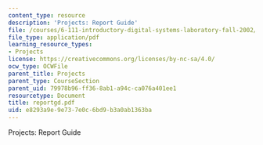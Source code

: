 ```yaml
---
content_type: resource
description: 'Projects: Report Guide'
file: /courses/6-111-introductory-digital-systems-laboratory-fall-2002/e8293a9e9e737e0c6bd9b3a0ab1363ba_reportgd.pdf
file_type: application/pdf
learning_resource_types:
- Projects
license: https://creativecommons.org/licenses/by-nc-sa/4.0/
ocw_type: OCWFile
parent_title: Projects
parent_type: CourseSection
parent_uid: 79978b96-ff36-8ab1-a94c-ca076a401ee1
resourcetype: Document
title: reportgd.pdf
uid: e8293a9e-9e73-7e0c-6bd9-b3a0ab1363ba
---
```

Projects: Report Guide